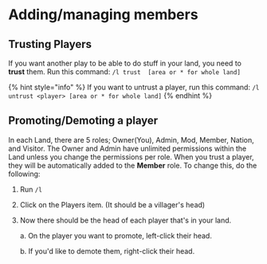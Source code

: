 # Adding/managing members

## Trusting Players

If you want another play to be able to do stuff in your land, you need to **trust** them. Run this command: `/l trust  [area or * for whole land]`

{% hint style="info" %}
If you want to untrust a player, run this command: `/l untrust <player> [area or * for whole land]`
{% endhint %}

## Promoting/Demoting a player

In each Land, there are 5 roles; Owner\(You\), Admin, Mod, Member, Nation, and Visitor. The Owner and Admin have unlimited permissions within the Land unless you change the permissions per role. When you trust a player, they will be automatically added to the **Member** role. To change this, do the following:

1. Run `/l`
2. Click on the Players item. \(It should be a villager's head\)
3. Now there should be the head of each player that's in your land.

   a. On the player you want to promote, left-click their head.

   b. If you'd like to demote them, right-click their head.

